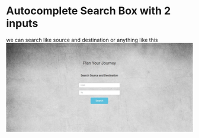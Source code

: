 # Autocomplete Search Box with 2 inputs
we can search like source and destination or anything like this
![Image description](https://github.com/kckhais/Autocomplete-Search-Box-with-2-inputs/blob/master/pics/image.JPG)
